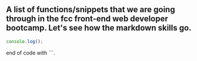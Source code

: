## A list of functions/snippets that we are going through in the fcc front-end web developer bootcamp. Let's see how the markdown skills go.

```javascript
console.log();
```
end of code with ```.